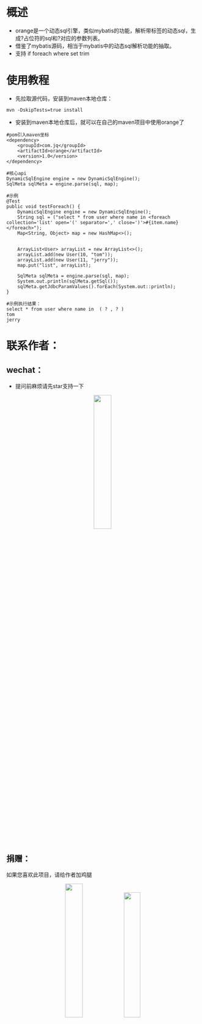 # 概述

- orange是一个动态sql引擎，类似mybatis的功能，解析带标签的动态sql，生成?占位符的sql和?对应的参数列表。
- 借鉴了mybatis源码，相当于mybatis中的动态sql解析功能的抽取。
- 支持 if foreach where set trim

# 使用教程

- 先拉取源代码，安装到maven本地仓库：
```
mvn -DskipTests=true install
```
- 安装到maven本地仓库后，就可以在自己的maven项目中使用orange了
```
#pom引入maven坐标
<dependency>
    <groupId>com.jq</groupId>
    <artifactId>orange</artifactId>
    <version>1.0</version>
</dependency>
```

```
#核心api
DynamicSqlEngine engine = new DynamicSqlEngine();
SqlMeta sqlMeta = engine.parse(sql, map);
```

```
#示例
@Test
public void testForeach() {
    DynamicSqlEngine engine = new DynamicSqlEngine();
    String sql = ("select * from user where name in <foreach collection='list' open='(' separator=',' close=')'>#{item.name}</foreach>");
    Map<String, Object> map = new HashMap<>();


    ArrayList<User> arrayList = new ArrayList<>();
    arrayList.add(new User(10, "tom"));
    arrayList.add(new User(11, "jerry"));
    map.put("list", arrayList);
  
    SqlMeta sqlMeta = engine.parse(sql, map);
    System.out.println(sqlMeta.getSql());
    sqlMeta.getJdbcParamValues().forEach(System.out::println);
}

```


```
#示例执行结果：
select * from user where name in  ( ? , ? ) 
tom
jerry
```

# 联系作者：
## wechat：
- 提问前麻烦请先star支持一下
<div style="text-align: center"> 
<img src="https://freakchicken.gitee.io/images/kafkaui/wechat.jpg" width = "30%" />
</div>


## 捐赠：
如果您喜欢此项目，请给作者加鸡腿
<div style="text-align: center"> 
<img src="https://freakchicken.gitee.io/images/kafkaui/wechatpay.jpg" width = "30%" />
<img src="https://freakchicken.gitee.io/images/kafkaui/alipay.jpg" width = "29%" />
</div>
